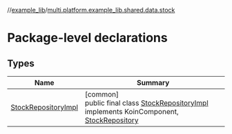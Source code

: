 //[example_lib](../../index.md)/[multi.platform.example_lib.shared.data.stock](index.md)

# Package-level declarations

## Types

| Name | Summary |
|---|---|
| [StockRepositoryImpl](-stock-repository-impl/index.md) | [common]<br>public final class [StockRepositoryImpl](-stock-repository-impl/index.md) implements KoinComponent, [StockRepository](../multi.platform.example_lib.shared.domain.stock/-stock-repository/index.md) |
